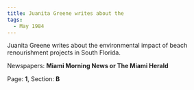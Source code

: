 ```yaml
---  
title: Juanita Greene writes about the  
tags:  
  - May 1984  
---  
```

  
Juanita Greene writes about the environmental impact of beach renourishment projects in South Florida.  
  
Newspapers: **Miami Morning News or The Miami Herald**  
  
Page: **1**, Section: **B** 
